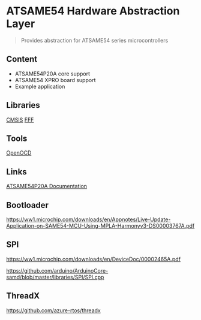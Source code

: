# ATSAME54 Hardware Abstraction Layer

> Provides abstraction for ATSAME54 series microcontrollers
>

## Content

+ ATSAME54P20A core support
+ ATSAME54 XPRO board support
+ Example application

## Libraries

[CMSIS]()
[]()
[FFF]()

## Tools

[OpenOCD](https://github.com/xpack-dev-tools/openocd)

## Links

[ATSAME54P20A Documentation](https://ww1.microchip.com/downloads/en/DeviceDoc/70005321A.pdf)

## Bootloader

https://ww1.microchip.com/downloads/en/Appnotes/Live-Update-Application-on-SAME54-MCU-Using-MPLA-Harmonyv3-DS00003767A.pdf

## SPI

https://ww1.microchip.com/downloads/en/DeviceDoc/00002465A.pdf

https://github.com/arduino/ArduinoCore-samd/blob/master/libraries/SPI/SPI.cpp

## ThreadX

https://github.com/azure-rtos/threadx